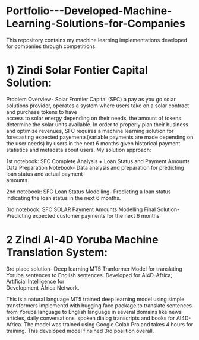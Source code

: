 # Portfolio---Developed-Machine-Learning-Solutions-for-Companies
This repository contains my machine learning implementations developed for companies through competitions.


# 1) Zindi Solar Fontier Capital Solution:
   Problem Overview- Solar Frontier Capital (SFC) a pay as you go solar solutions provider, operates a system where users take on a solar contract and purchase tokens to have    
   access to solar energy depending on their needs, the amount of tokens determine the solar units available. In order to properly plan their business and optimize revenues, SFC 
   requires a machine learning solution for forecasting expected payements(variable payments are made depending on the user needs) by users in the next 6 months given historical 
   payment statistics and metadata about users.
   My solution approach:

   1st notebook: SFC Complete Analysis + Loan Status and Payment Amounts Data Preparation Notebook- Data analysis and preparation for predicting loan status and actual payment     
   amounts.
   
   2nd notebook: SFC Loan Status Modelling- Predicting a loan status indicating the loan status in the next 6 months.
   
   3rd notebook: SFC SOLAR Payment Amounts Modelling Final Solution- Predicting expected customer payments for the next 6 months
   
   
# 2 Zindi AI-4D Yoruba Machine Translation System:

   3rd place solution- Deep learning MT5 Tranformer Model for translating Yoruba sentences to English sentences. Developed for AI4D-Africa; Artificial Intelligence for  
   Development-Africa Network.

   This is a natural language MT5 trained deep learning model using simple transformers implementd with hugging face package to translate sentences from Yorùbá language to English    language in several domains like news articles, daily conversations, spoken dialog transcripts and books for AI4D-Africa. The model was trained using Google Colab Pro and takes    4 hours for training. This developed model finsihed 3rd posiition overall.

